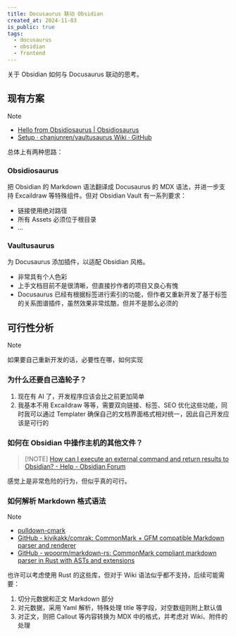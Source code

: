 ```yaml
---
title: Docusaurus 联动 Obsidian
created_at: 2024-11-03
is_public: true
tags:
  - docusaurus
  - obsidian
  - frontend
---
```


关于 Obsidian 如何与 Docusaurus 联动的思考。

## 现有方案

> [!NOTE]
>
> - [Hello from Obsidiosaurus | Obsidiosaurus](https://cimsta.github.io/obsidiosaurus-docs/)
> - [Setup · chanjunren/vaultusaurus Wiki · GitHub](https://github.com/chanjunren/vaultusaurus/wiki/Setup)

总体上有两种思路：

### Obsidiosaurus

把 Obsidian 的 Markdown 语法翻译成 Docusaurus 的 MDX 语法，并进一步支持 Excaildraw 等特殊组件。但对 Obsidian Vault 有一系列要求：

- 链接使用绝对路径
- 所有 Assets 必须位于根目录
- ...

### Vaultusaurus

为 Docusaurus 添加插件，以适配 Obsidian 风格。

- 非常具有个人色彩
- 上手文档目前不是很清晰，但直接抄作者的项目又良心有愧
- Docusaurus 已经有根据标签进行索引的功能，但作者又重新开发了基于标签的关系图谱插件，虽然效果非常炫酷，但并不是那么必须的

## 可行性分析

> [!NOTE]
> 如果要自己重新开发的话，必要性在哪，如何实现

### 为什么还要自己造轮子？

1. 现在有 AI 了，开发程序应该会比之前更加简单
1. 我基本不用 Excaildraw 等等，需要双向链接、标签、SEO 优化这些功能，同时我可以通过 Templater 确保自己的文档界面格式相对统一，因此自己开发应该是可行的

### 如何在 Obsidian 中操作主机的其他文件？

> [!NOTE] [How can I execute an external command and return results to Obsidian? - Help - Obsidian Forum](https://forum.obsidian.md/t/how-can-i-execute-an-external-command-and-return-results-to-obsidian/48249)

感觉上是非常危险的行为，但似乎真的可行。

### 如何解析 Markdown 格式语法

> [!NOTE]
>
> - [pulldown-cmark](https://github.com/pulldown-cmark/pulldown-cmark)
> - [GitHub - kivikakk/comrak: CommonMark + GFM compatible Markdown parser and renderer](https://github.com/kivikakk/comrak)
> - [GitHub - wooorm/markdown-rs: CommonMark compliant markdown parser in Rust with ASTs and extensions](https://github.com/wooorm/markdown-rs)

也许可以考虑使用 Rust 的这些库，但对于 Wiki 语法似乎都不支持，后续可能需要：

1. 切分元数据和正文 Markdown 部分
1. 对元数据，采用 Yaml 解析，特殊处理 title 等字段，对空数组则附上默认值
1. 对正文，则把 Callout 等内容转换为 MDX 中的格式，并考虑对 Wiki、附件的处理

